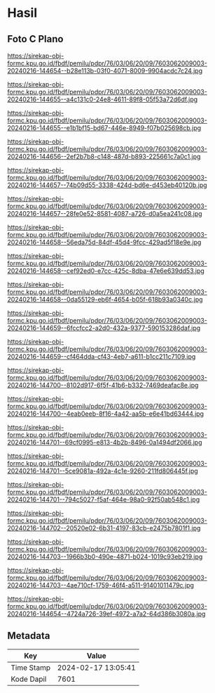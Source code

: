 # Hasil

## Foto C Plano

https://sirekap-obj-formc.kpu.go.id/fbdf/pemilu/pdpr/76/03/06/20/09/7603062009003-20240216-144654--b28e113b-03f0-4071-8009-9904acdc7c24.jpg

https://sirekap-obj-formc.kpu.go.id/fbdf/pemilu/pdpr/76/03/06/20/09/7603062009003-20240216-144655--a4c131c0-24e8-4611-89f8-05f53a72d6df.jpg

https://sirekap-obj-formc.kpu.go.id/fbdf/pemilu/pdpr/76/03/06/20/09/7603062009003-20240216-144655--e1b1bf15-bd67-446e-8949-f07b025698cb.jpg

https://sirekap-obj-formc.kpu.go.id/fbdf/pemilu/pdpr/76/03/06/20/09/7603062009003-20240216-144656--2ef2b7b8-c148-487d-b893-225661c7a0c1.jpg

https://sirekap-obj-formc.kpu.go.id/fbdf/pemilu/pdpr/76/03/06/20/09/7603062009003-20240216-144657--74b09d55-3338-424d-bd6e-d453eb40120b.jpg

https://sirekap-obj-formc.kpu.go.id/fbdf/pemilu/pdpr/76/03/06/20/09/7603062009003-20240216-144657--28fe0e52-8581-4087-a726-d0a5ea241c08.jpg

https://sirekap-obj-formc.kpu.go.id/fbdf/pemilu/pdpr/76/03/06/20/09/7603062009003-20240216-144658--56eda75d-84df-45d4-9fcc-429ad5f18e9e.jpg

https://sirekap-obj-formc.kpu.go.id/fbdf/pemilu/pdpr/76/03/06/20/09/7603062009003-20240216-144658--cef92ed0-e7cc-425c-8dba-47e6e639dd53.jpg

https://sirekap-obj-formc.kpu.go.id/fbdf/pemilu/pdpr/76/03/06/20/09/7603062009003-20240216-144658--0da55129-eb6f-4654-b05f-618b93a0340c.jpg

https://sirekap-obj-formc.kpu.go.id/fbdf/pemilu/pdpr/76/03/06/20/09/7603062009003-20240216-144659--6fccfcc2-a2d0-432a-9377-590153286daf.jpg

https://sirekap-obj-formc.kpu.go.id/fbdf/pemilu/pdpr/76/03/06/20/09/7603062009003-20240216-144659--cf464dda-cf43-4eb7-a611-b1cc211c7109.jpg

https://sirekap-obj-formc.kpu.go.id/fbdf/pemilu/pdpr/76/03/06/20/09/7603062009003-20240216-144700--8102d917-6f5f-41b6-b332-7469deafac8e.jpg

https://sirekap-obj-formc.kpu.go.id/fbdf/pemilu/pdpr/76/03/06/20/09/7603062009003-20240216-144700--4eab0eeb-8f16-4a42-aa5b-e6e41bd63444.jpg

https://sirekap-obj-formc.kpu.go.id/fbdf/pemilu/pdpr/76/03/06/20/09/7603062009003-20240216-144701--69cf0995-e813-4b2b-8496-0a1494df2066.jpg

https://sirekap-obj-formc.kpu.go.id/fbdf/pemilu/pdpr/76/03/06/20/09/7603062009003-20240216-144701--5ce9081a-492a-4c1e-9260-211fd806445f.jpg

https://sirekap-obj-formc.kpu.go.id/fbdf/pemilu/pdpr/76/03/06/20/09/7603062009003-20240216-144701--794c5027-f5af-464e-98a0-92f50ab548c1.jpg

https://sirekap-obj-formc.kpu.go.id/fbdf/pemilu/pdpr/76/03/06/20/09/7603062009003-20240216-144702--20520e02-6b31-4197-83cb-e2475b7801f1.jpg

https://sirekap-obj-formc.kpu.go.id/fbdf/pemilu/pdpr/76/03/06/20/09/7603062009003-20240216-144703--1966b3b0-490e-4871-b024-1019c93eb219.jpg

https://sirekap-obj-formc.kpu.go.id/fbdf/pemilu/pdpr/76/03/06/20/09/7603062009003-20240216-144703--4ae710cf-1759-46f4-a511-91401011479c.jpg

https://sirekap-obj-formc.kpu.go.id/fbdf/pemilu/pdpr/76/03/06/20/09/7603062009003-20240216-144654--4724a726-39ef-4972-a7a2-64d386b3080a.jpg


## Metadata

| Key        | Value               |
| ---------- | ------------------- |
| Time Stamp | 2024-02-17 13:05:41 |
| Kode Dapil | 7601                |



